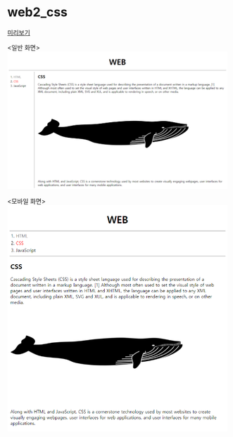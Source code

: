 # web2_css
[미리보기](https://soohyeokpark.github.io/web2_css/)     
   
<일반 화면>   
<img src="https://github.com/soohyeokpark/web2_css/blob/main/images/image1.PNG" width="500">   
   
<모바일 화면>   
<img src="https://github.com/soohyeokpark/web2_css/blob/main/images/image2.PNG" width="500">
